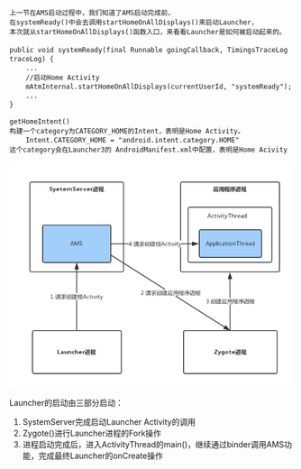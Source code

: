 
```
上一节在AMS启动过程中，我们知道了AMS启动完成前，
在systemReady()中会去调用startHomeOnAllDisplays()来启动Launcher，
本次就从startHomeOnAllDisplays()函数入口，来看看Launcher是如何被启动起来的。

public void systemReady(final Runnable goingCallback, TimingsTraceLog 
traceLog) {
    ...
    //启动Home Activity
    mAtmInternal.startHomeOnAllDisplays(currentUserId, "systemReady");
    ...
}
```

```
getHomeIntent()
构建一个category为CATEGORY_HOME的Intent，表明是Home Activity。
    Intent.CATEGORY_HOME = "android.intent.category.HOME"
这个category会在Launcher3的 AndroidManifest.xml中配置，表明是Home Acivity

```

![img.png](launcher启动图.png)


Launcher的启动由三部分启动：
1) SystemServer完成启动Launcher Activity的调用
2) Zygote()进行Launcher进程的Fork操作
3) 进程启动完成后，进入ActivityThread的main()，继续通过binder调用AMS功能，完成最终Launcher的onCreate操作
